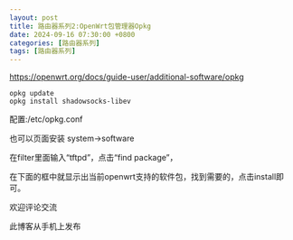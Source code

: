 ```yaml
---
layout: post
title: 路由器系列2:OpenWrt包管理器Opkg
date: 2024-09-16 07:30:00 +0800
categories: [路由器系列]
tags: [路由器系列]
---
```


https://openwrt.org/docs/guide-user/additional-software/opkg
```
opkg update
opkg install shadowsocks-libev
```
配置:/etc/opkg.conf

也可以页面安装 system->software

在filter里面输入“tftpd”，点击“find package”，

在下面的框中就显示出当前openwrt支持的软件包，找到需要的，点击install即可。


欢迎评论交流

此博客从手机上发布